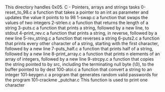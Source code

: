 This directory handles 0x05. C - Pointers, arrays and strings tasks
0-reset_to_98.c a function that takes a pointer to an int as parameter and updates the value it points to to 98
1-swap.c a function that swaps the values of two integers
2-strlen.c a function that returns the length of a string
3-puts.c a function that prints a string, followed by a new line, to stdout
4-print_rev.c a function that prints a string, in reverse, followed by a new line
5-rev_string.c a function that reverses a string
6-puts2.c a function that prints every other character of a string, starting with the first character, followed by a new line
7-puts_half.c a function that prints half of a string, followed by a new line
8-print_array.c a function that prints n elements of an array of integers, followed by a new line
9-strcpy.c a function that copies the string pointed to by src, including the terminating null byte (\0), to the buffer pointed to by dest
100-atoi.c a function that convert a string to an integer
101-keygen.c a program that generates random valid passwords for the program 101-crackme
_putchar.c This function is used to print one character
